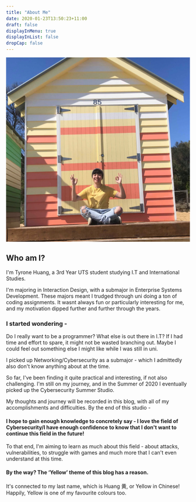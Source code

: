 ```yaml
---
title: "About Me"
date: 2020-01-23T13:50:23+11:00
draft: false    
displayInMenu: true
displayInList: false
dropCap: false
---
```


![alt text](https://raw.githubusercontent.com/friedchicken1/summer-studio/master/data/img/test.png)




## Who am I?
I'm Tyrone Huang, a 3rd Year UTS student studying I.T and International Studies. 

I'm majoring in Interaction Design, with a submajor in Enterprise Systems Development. These majors meant I trudged through uni doing a ton of coding assignments. It wasnt always fun or particularly interesting for me, and my motivation dipped further and further through the years.

### I started wondering - 
Do I really want to be a programmer? What else is out there in I.T? If I had time and effort to spare, it might not be wasted branching out. Maybe I could feel out something else I might like while I was still in uni.

I picked up Networking/Cybersecurity as a submajor - which I admittedly also don't know anything about at the time.

So far, I've been finding it quite practical and interesting, if not also challenging. I'm still on my journey, and in the Summer of 2020 I eventually picked up the Cybersecurity Summer Studio. 

My thoughts and journey will be recorded in this blog, with all of my accomplishments and difficulties. By the end of this studio -

#### I hope to gain enough knowledge to concretely say - I love the field of Cybersecurity/I have enough confidence to know that I don't want to continue this field in the future! 

To that end, I'm aiming to learn as much about this field - about attacks, vulnerabilities, to struggle with games and much more that I can't even understand at this time. 

#### By the way? The ‘Yellow’ theme of this blog has a reason.
It's connected to my last name, which is Huang 黄, or Yellow in Chinese! Happily, Yellow is one of my favourite colours too.

